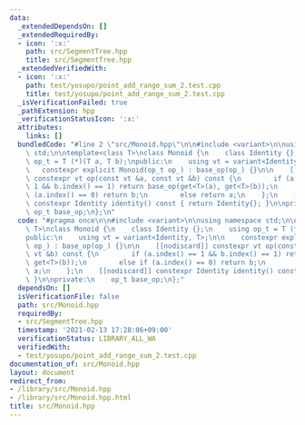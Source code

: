 ```yaml
---
data:
  _extendedDependsOn: []
  _extendedRequiredBy:
  - icon: ':x:'
    path: src/SegmentTree.hpp
    title: src/SegmentTree.hpp
  _extendedVerifiedWith:
  - icon: ':x:'
    path: test/yosupo/point_add_range_sum_2.test.cpp
    title: test/yosupo/point_add_range_sum_2.test.cpp
  _isVerificationFailed: true
  _pathExtension: hpp
  _verificationStatusIcon: ':x:'
  attributes:
    links: []
  bundledCode: "#line 2 \"src/Monoid.hpp\"\n\n#include <variant>\n\nusing namespace\
    \ std;\n\ntemplate<class T>\nclass Monoid {\n    class Identity {};\n    using\
    \ op_t = T (*)(T a, T b);\npublic:\n    using vt = variant<Identity, T>;\n\n \
    \   constexpr explicit Monoid(op_t op_) : base_op(op_) {}\n\n    [[nodiscard]]\
    \ constexpr vt op(const vt &a, const vt &b) const {\n        if (a.index() ==\
    \ 1 && b.index() == 1) return base_op(get<T>(a), get<T>(b));\n        else if\
    \ (a.index() == 0) return b;\n        else return a;\n    };\n    [[nodiscard]]\
    \ constexpr Identity identity() const { return Identity{}; }\n\nprivate:\n   \
    \ op_t base_op;\n};\n"
  code: "#pragma once\n\n#include <variant>\n\nusing namespace std;\n\ntemplate<class\
    \ T>\nclass Monoid {\n    class Identity {};\n    using op_t = T (*)(T a, T b);\n\
    public:\n    using vt = variant<Identity, T>;\n\n    constexpr explicit Monoid(op_t\
    \ op_) : base_op(op_) {}\n\n    [[nodiscard]] constexpr vt op(const vt &a, const\
    \ vt &b) const {\n        if (a.index() == 1 && b.index() == 1) return base_op(get<T>(a),\
    \ get<T>(b));\n        else if (a.index() == 0) return b;\n        else return\
    \ a;\n    };\n    [[nodiscard]] constexpr Identity identity() const { return Identity{};\
    \ }\n\nprivate:\n    op_t base_op;\n};"
  dependsOn: []
  isVerificationFile: false
  path: src/Monoid.hpp
  requiredBy:
  - src/SegmentTree.hpp
  timestamp: '2021-02-13 17:28:06+09:00'
  verificationStatus: LIBRARY_ALL_WA
  verifiedWith:
  - test/yosupo/point_add_range_sum_2.test.cpp
documentation_of: src/Monoid.hpp
layout: document
redirect_from:
- /library/src/Monoid.hpp
- /library/src/Monoid.hpp.html
title: src/Monoid.hpp
---
```

